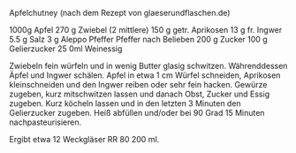 Apfelchutney
(nach dem Rezept von glaeserundflaschen.de)

1000g Apfel
270 g Zwiebel (2 mittlere)
150 g getr. Aprikosen
13 g fr. Ingwer
5.5 g Salz 
3 g Aleppo Pfeffer
Pfeffer nach Belieben
200 g Zucker
100 g Gelierzucker
25 0ml Weinessig

Zwiebeln fein würfeln und in wenig Butter glasig schwitzen.
Währenddessen Äpfel und Ingwer schälen. Apfel in etwa 1 cm Würfel schneiden, Aprikosen kleinschneiden und den Ingwer reiben oder sehr fein hacken.
Gewürze zugeben, kurz mitschwitzen lassen und danach Obst, Zucker und Essig zugeben. Kurz köcheln lassen und in den letzten 3 Minuten den Gelierzucker zugeben.
Heiß abfüllen und/oder bei 90 Grad 15 Minuten nachpasteurisieren.

Ergibt etwa 12 Weckgläser RR 80 200 ml.
